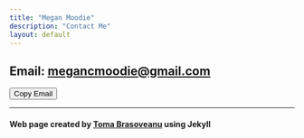 ```yaml
---
title: "Megan Moodie"
description: "Contact Me"
layout: default
---
```


## Email: <a id="email-link" href="mailto:megancmoodie@gmail.com">megancmoodie@gmail.com</a>

<script> @import "{{ site.theme }}"; </script>

<button onclick="copyEmail()">Copy Email</button>

<script>
function copyEmail() {
  const email = "megancmoodie@gmail.com";
  navigator.clipboard.writeText(email).then(function() {
    alert('Email Copied To Clipboard');
  }, function(err) {
    console.error('Could Not Copy Email: ', err);
  });
}
</script>

-----

#### Web page created by [Toma Brasoveanu](https://meganmoodie.github.io/toma.html) using Jekyll
